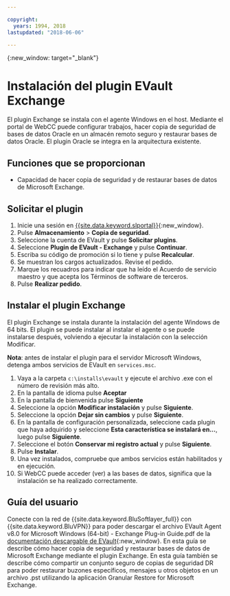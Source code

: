 ```yaml
---

copyright:
  years: 1994, 2018
lastupdated: "2018-06-06"

---
```

{:new_window: target="_blank"}

# Instalación del plugin EVault Exchange

El plugin Exchange se instala con el agente Windows en el host. Mediante el portal de WebCC puede configurar trabajos, hacer copia de seguridad de bases de datos Oracle en un almacén remoto seguro y restaurar bases de datos Oracle. El plugin Oracle se integra en la arquitectura existente.

## Funciones que se proporcionan

- Capacidad de hacer copia de seguridad y de restaurar bases de datos de Microsoft Exchange.

## Solicitar el plugin

1. Inicie una sesión en [{{site.data.keyword.slportal}}](https://control.softlayer.com/){:new_window}.
2. Pulse **Almacenamiento** > **Copia de seguridad**.
3. Seleccione la cuenta de EVault y pulse **Solicitar plugins**.
4. Seleccione **Plugin de EVault - Exchange** y pulse **Continuar**.
5. Escriba su código de promoción si lo tiene y pulse **Recalcular**.
6. Se muestran los cargos actualizados. Revise el pedido.
7. Marque los recuadros para indicar que ha leído el Acuerdo de servicio maestro y que acepta los Términos de software de terceros. 
8. Pulse **Realizar pedido**.

## Instalar el plugin Exchange

El plugin Exchange se instala durante la instalación del agente Windows de 64 bits. El plugin se puede instalar al instalar el agente o se puede instalarse después, volviendo a ejecutar la instalación con la selección Modificar.

**Nota**: antes de instalar el plugin para el servidor Microsoft Windows, detenga ambos servicios de EVault en `services.msc`.  

1. Vaya a la carpeta `c:\installs\evault` y ejecute el archivo .exe con el número de revisión más alto.
2. En la pantalla de idioma pulse **Aceptar**
3. En la pantalla de bienvenida pulse **Siguiente**
4. Seleccione la opción **Modificar instalación** y pulse **Siguiente**.
5. Seleccione la opción **Dejar sin cambios** y pulse **Siguiente**.
6. En la pantalla de configuración personalizada, seleccione cada plugin que haya adquirido y seleccione **Esta característica se instalará en...**, luego pulse **Siguiente**.
7. Seleccione el botón **Conservar mi registro actual** y pulse **Siguiente**.
8. Pulse **Instalar**.
9. Una vez instalados, compruebe que ambos servicios están habilitados y en ejecución.
10. Si WebCC puede acceder (ver) a las bases de datos, significa que la instalación se ha realizado correctamente. 

## Guía del usuario

Conecte con la red de {{site.data.keyword.BluSoftlayer_full}} con {{site.data.keyword.BluVPN}} para poder descargar el archivo EVault Agent v8.0 for Microsoft Windows (64-bit) - Exchange Plug-in Guide.pdf de la [documentación descargable de EVault](http://downloads.service.softlayer.com/evault/Documentation/){:new_window}. En esta guía se describe cómo hacer copia de seguridad y restaurar bases de datos de Microsoft Exchange mediante el plugin Exchange. En esta guía también se describe cómo compartir un conjunto seguro de copias de seguridad DR para poder restaurar buzones específicos, mensajes u otros objetos en un archivo .pst utilizando la aplicación Granular Restore for Microsoft Exchange.


